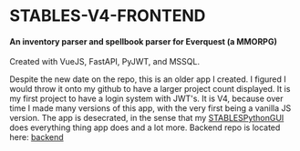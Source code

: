# STABLES-V4-FRONTEND
#### An inventory parser and spellbook parser for Everquest (a MMORPG)

Created with VueJS, FastAPI, PyJWT, and MSSQL.

Despite the new date on the repo, this is an older app I created. I figured I would throw it onto my github to have a larger project count displayed. It is my first project to have a login system with JWT's. 
It is V4, because over time I made many versions of this app, with the very first being a vanilla JS version.
The app is desecrated, in the sense that my [STABLESPythonGUI](https://github.com/hikemalliday/STABLESPythonGUI) does everything thing app does and a lot more.
Backend repo is located here: [backend](https://github.com/hikemalliday/STABLES-v4-backend)
